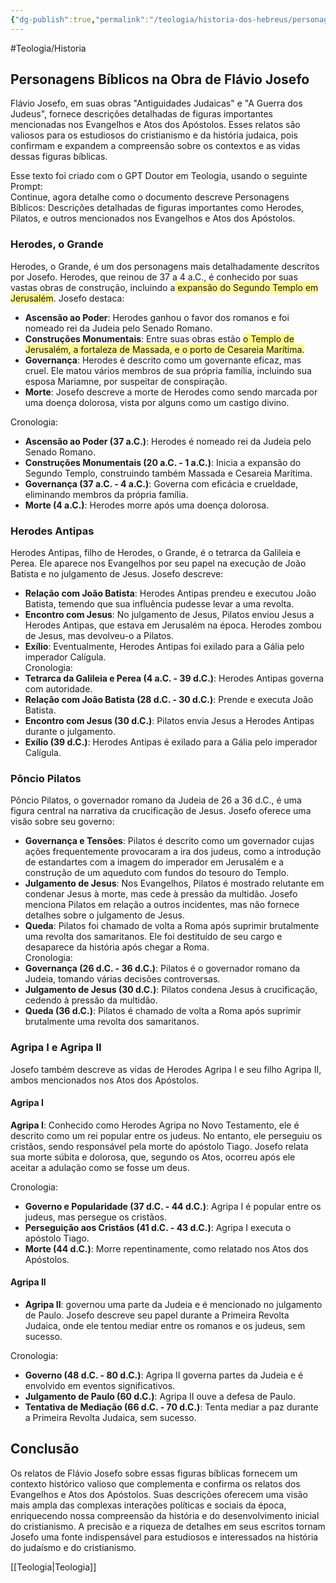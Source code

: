 ```yaml
---
{"dg-publish":true,"permalink":"/teologia/historia-dos-hebreus/personagens-biblicos/","metatags":{"description":"figuras importantes mencionadas nos Evangelhos e Atos dos Apóstolos"},"noteIcon":2,"updated":"2025-08-27T18:33:17.526-03:00"}
---
```


#Teologia/Historia

## Personagens Bíblicos na Obra de Flávio Josefo

Flávio Josefo, em suas obras "Antiguidades Judaicas" e "A Guerra dos Judeus", fornece descrições detalhadas de figuras importantes mencionadas nos Evangelhos e Atos dos Apóstolos. Esses relatos são valiosos para os estudiosos do cristianismo e da história judaica, pois confirmam e expandem a compreensão sobre os contextos e as vidas dessas figuras bíblicas.

Esse texto foi criado com o GPT Doutor em Teologia, usando o seguinte Prompt:\
Continue, agora detalhe como o documento descreve Personagens Bíblicos: Descrições detalhadas de figuras importantes como Herodes, Pilatos, e outros mencionados nos Evangelhos e Atos dos Apóstolos.

### Herodes, o Grande

Herodes, o Grande, é um dos personagens mais detalhadamente descritos por Josefo. Herodes, que reinou de 37 a 4 a.C., é conhecido por suas vastas obras de construção, incluindo a<span style="background:#fff88f"> expansão do Segundo Templo em Jerusalém</span>. Josefo destaca:

- **Ascensão ao Poder**: Herodes ganhou o favor dos romanos e foi nomeado rei da Judeia pelo Senado Romano.
- **Construções Monumentais**: Entre suas obras estão <span style="background:#fff88f">o Templo de Jerusalém, a fortaleza de Massada, e o porto de Cesareia Marítima.</span>
- **Governança**: Herodes é descrito como um governante eficaz, mas cruel. Ele matou vários membros de sua própria família, incluindo sua esposa Mariamne, por suspeitar de conspiração.
- **Morte**: Josefo descreve a morte de Herodes como sendo marcada por uma doença dolorosa, vista por alguns como um castigo divino.

Cronologia:

- **Ascensão ao Poder (37 a.C.)**: Herodes é nomeado rei da Judeia pelo Senado Romano.
- **Construções Monumentais (20 a.C. - 1 a.C.)**: Inicia a expansão do Segundo Templo, construindo também Massada e Cesareia Marítima.
- **Governança (37 a.C. - 4 a.C.)**: Governa com eficácia e crueldade, eliminando membros da própria família.
- **Morte (4 a.C.)**: Herodes morre após uma doença dolorosa.

### Herodes Antipas

Herodes Antipas, filho de Herodes, o Grande, é o tetrarca da Galileia e Perea. Ele aparece nos Evangelhos por seu papel na execução de João Batista e no julgamento de Jesus. Josefo descreve:

- **Relação com João Batista**: Herodes Antipas prendeu e executou João Batista, temendo que sua influência pudesse levar a uma revolta.
- **Encontro com Jesus**: No julgamento de Jesus, Pilatos enviou Jesus a Herodes Antipas, que estava em Jerusalém na época. Herodes zombou de Jesus, mas devolveu-o a Pilatos.
- **Exílio**: Eventualmente, Herodes Antipas foi exilado para a Gália pelo imperador Calígula.\
Cronologia:
- **Tetrarca da Galileia e Perea (4 a.C. - 39 d.C.)**: Herodes Antipas governa com autoridade.
- **Relação com João Batista (28 d.C. - 30 d.C.)**: Prende e executa João Batista.
- **Encontro com Jesus (30 d.C.)**: Pilatos envia Jesus a Herodes Antipas durante o julgamento.
- **Exílio (39 d.C.)**: Herodes Antipas é exilado para a Gália pelo imperador Calígula.

### Pôncio Pilatos

Pôncio Pilatos, o governador romano da Judeia de 26 a 36 d.C., é uma figura central na narrativa da crucificação de Jesus. Josefo oferece uma visão sobre seu governo:

- **Governança e Tensões**: Pilatos é descrito como um governador cujas ações frequentemente provocaram a ira dos judeus, como a introdução de estandartes com a imagem do imperador em Jerusalém e a construção de um aqueduto com fundos do tesouro do Templo.
- **Julgamento de Jesus**: Nos Evangelhos, Pilatos é mostrado relutante em condenar Jesus à morte, mas cede à pressão da multidão. Josefo menciona Pilatos em relação a outros incidentes, mas não fornece detalhes sobre o julgamento de Jesus.
- **Queda**: Pilatos foi chamado de volta a Roma após suprimir brutalmente uma revolta dos samaritanos. Ele foi destituído de seu cargo e desaparece da história após chegar a Roma.\
Cronologia:
- **Governança (26 d.C. - 36 d.C.)**: Pilatos é o governador romano da Judeia, tomando várias decisões controversas.
- **Julgamento de Jesus (30 d.C.)**: Pilatos condena Jesus à crucificação, cedendo à pressão da multidão.
- **Queda (36 d.C.)**: Pilatos é chamado de volta a Roma após suprimir brutalmente uma revolta dos samaritanos.

### Agripa I e Agripa II

Josefo também descreve as vidas de Herodes Agripa I e seu filho Agripa II, ambos mencionados nos Atos dos Apóstolos.

#### Agripa I

 **Agripa I**: Conhecido como Herodes Agripa no Novo Testamento, ele é descrito como um rei popular entre os judeus. No entanto, ele perseguiu os cristãos, sendo responsável pela morte do apóstolo Tiago. Josefo relata sua morte súbita e dolorosa, que, segundo os Atos, ocorreu após ele aceitar a adulação como se fosse um deus.

Cronologia:

- **Governo e Popularidade (37 d.C. - 44 d.C.)**: Agripa I é popular entre os judeus, mas persegue os cristãos.
- **Perseguição aos Cristãos (41 d.C. - 43 d.C.)**: Agripa I executa o apóstolo Tiago.
- **Morte (44 d.C.)**: Morre repentinamente, como relatado nos Atos dos Apóstolos.

#### Agripa II

- **Agripa II**: governou uma parte da Judeia e é mencionado no julgamento de Paulo. Josefo descreve seu papel durante a Primeira Revolta Judaica, onde ele tentou mediar entre os romanos e os judeus, sem sucesso.

Cronologia:

- **Governo (48 d.C. - 80 d.C.)**: Agripa II governa partes da Judeia e é envolvido em eventos significativos.
- **Julgamento de Paulo (60 d.C.)**: Agripa II ouve a defesa de Paulo.
- **Tentativa de Mediação (66 d.C. - 70 d.C.)**: Tenta mediar a paz durante a Primeira Revolta Judaica, sem sucesso.

## Conclusão

Os relatos de Flávio Josefo sobre essas figuras bíblicas fornecem um contexto histórico valioso que complementa e confirma os relatos dos Evangelhos e Atos dos Apóstolos. Suas descrições oferecem uma visão mais ampla das complexas interações políticas e sociais da época, enriquecendo nossa compreensão da história e do desenvolvimento inicial do cristianismo. A precisão e a riqueza de detalhes em seus escritos tornam Josefo uma fonte indispensável para estudiosos e interessados na história do judaísmo e do cristianismo.

[[Teologia\|Teologia]]
